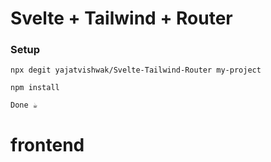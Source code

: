 # Svelte + Tailwind + Router

### Setup
`npx degit yajatvishwak/Svelte-Tailwind-Router my-project`

`npm install`

`Done ☕` 
# frontend
